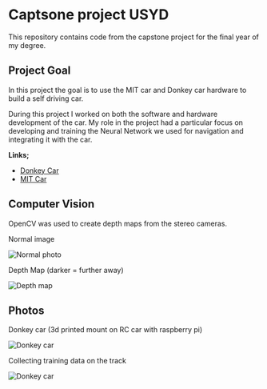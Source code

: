# Captsone project USYD

This repository contains code from the capstone project for the final year of my degree.

## Project Goal

In this project the goal is to use the MIT car and Donkey car hardware to build a self driving car.

During this project I worked on both the software and hardware development of the car. My role in the project had a particular focus on developing and training the Neural Network we used for navigation and integrating it with the car.

**Links;**
* [Donkey Car](https://github.com/wroscoe/donkey)
* [MIT Car](https://github.com/mit-racecar/)

## Computer Vision

OpenCV was used to create depth maps from the stereo cameras.

Normal image

![Normal photo](./docs/depth1.jpeg)

Depth Map (darker = further away)

![Depth map](./docs/depth2.jpeg)

## Photos

Donkey car (3d printed mount on RC car with raspberry pi)

![Donkey car](./docs/car.jpeg)

Collecting training data on the track

![Donkey car](./docs/track.jpeg)
